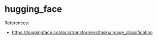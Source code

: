 # hugging_face

References: 

- https://huggingface.co/docs/transformers/tasks/image_classification

